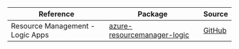 | Reference | Package | Source |
|---|---|---|
|Resource Management - Logic Apps|[azure-resourcemanager-logic](https://repo1.maven.org/maven2/com/azure/resourcemanager/azure-resourcemanager-logic)|[GitHub](https://github.com/Azure/azure-sdk-for-java/blob/main/sdk/logic/azure-resourcemanager-logic)|

